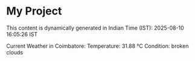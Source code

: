 # My Project

This content is dynamically generated in Indian Time (IST): 2025-08-10 16:05:26 IST


Current Weather in Coimbatore:
Temperature: 31.88 °C
Condition: broken clouds
